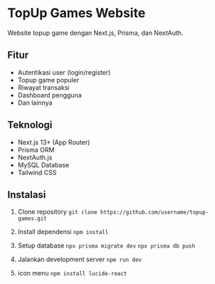 # TopUp Games Website

Website topup game dengan Next.js, Prisma, dan NextAuth.

## Fitur

- Autentikasi user (login/register)
- Topup game populer
- Riwayat transaksi
- Dashboard pengguna
- Dan lainnya

## Teknologi

- Next.js 13+ (App Router)
- Prisma ORM
- NextAuth.js
- MySQL Database
- Tailwind CSS

## Instalasi

1. Clone repository
```git clone https://github.com/username/topup-games.git```

2. Install dependensi
```npm install```

3. Setup database
```npx prisma migrate dev```
```npx prisma db push```

4. Jalankan development server
```npm run dev```
5. icon menu
```npm install lucide-react```
